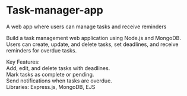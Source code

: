 # Task-manager-app
A web app where users can manage tasks and receive reminders

Build a task management web application using Node.js and MongoDB. Users can create, update, and delete tasks, set deadlines, and receive reminders for overdue tasks.

Key Features:
<br>
Add, edit, and delete tasks with deadlines.
<br>
Mark tasks as complete or pending.
<br>
Send notifications when tasks are overdue.
<br>
Libraries: Express.js, MongoDB, EJS
